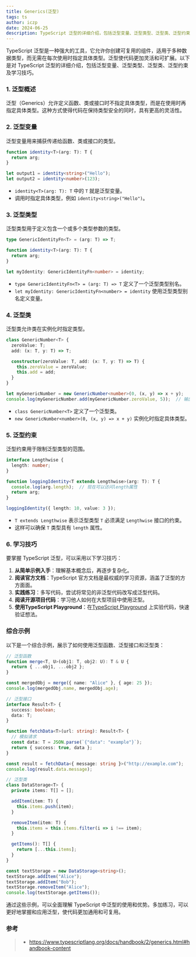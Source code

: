 ```yaml
---
title: Generics(泛型)
tags: ts
author: iczp
date: 2024-06-25
description: TypeScript 泛型的详细介绍，包括泛型变量、泛型类型、泛型类、泛型约束及学习技巧
---
```

TypeScript 泛型是一种强大的工具，它允许你创建可复用的组件，适用于多种数据类型，而无需在每次使用时指定具体类型。泛型使代码更加灵活和可扩展。以下是对 TypeScript 泛型的详细介绍，包括泛型变量、泛型类型、泛型类、泛型约束及学习技巧。

### 1. 泛型概述

泛型（Generics）允许定义函数、类或接口时不指定具体类型，而是在使用时再指定具体类型。这种方式使得代码在保持类型安全的同时，具有更高的灵活性。

### 2. 泛型变量

泛型变量用来捕获传递给函数、类或接口的类型。

```typescript
function identity<T>(arg: T): T {
  return arg;
}

let output1 = identity<string>("Hello");
let output2 = identity<number>(123);
```

- `identity<T>(arg: T): T` 中的 `T` 就是泛型变量。
- 调用时指定具体类型，例如 `identity<string>("Hello")`。

### 3. 泛型类型

泛型类型用于定义包含一个或多个类型参数的类型。

```typescript
type GenericIdentityFn<T> = (arg: T) => T;

function identity<T>(arg: T): T {
  return arg;
}

let myIdentity: GenericIdentityFn<number> = identity;
```

- `type GenericIdentityFn<T> = (arg: T) => T` 定义了一个泛型类型别名。
- `let myIdentity: GenericIdentityFn<number> = identity` 使用泛型类型别名定义变量。

### 4. 泛型类

泛型类允许类在实例化时指定类型。

```typescript
class GenericNumber<T> {
  zeroValue: T;
  add: (x: T, y: T) => T;

  constructor(zeroValue: T, add: (x: T, y: T) => T) {
    this.zeroValue = zeroValue;
    this.add = add;
  }
}

let myGenericNumber = new GenericNumber<number>(0, (x, y) => x + y);
console.log(myGenericNumber.add(myGenericNumber.zeroValue, 5));  // 输出 5
```

- `class GenericNumber<T>` 定义了一个泛型类。
- `new GenericNumber<number>(0, (x, y) => x + y)` 实例化时指定具体类型。

### 5. 泛型约束

泛型约束用于限制泛型类型的范围。

```typescript
interface Lengthwise {
  length: number;
}

function loggingIdentity<T extends Lengthwise>(arg: T): T {
  console.log(arg.length);  // 现在可以访问length属性
  return arg;
}

loggingIdentity({ length: 10, value: 3 });
```

- `T extends Lengthwise` 表示泛型类型 `T` 必须满足 `Lengthwise` 接口的约束。
- 这样可以确保 `T` 类型具有 `length` 属性。

### 6. 学习技巧

要掌握 TypeScript 泛型，可以采用以下学习技巧：

1. **从简单示例入手**：理解基本概念后，再逐步复杂化。
2. **阅读官方文档**：TypeScript 官方文档是最权威的学习资源，涵盖了泛型的方方面面。
3. **实践练习**：多写代码，尝试将常见的非泛型代码改写成泛型代码。
4. **阅读开源项目代码**：学习他人如何在大型项目中使用泛型。
5. **使用TypeScript Playground**：在[TypeScript Playground](https://www.typescriptlang.org/play) 上实验代码，快速验证想法。

### 综合示例

以下是一个综合示例，展示了如何使用泛型函数、泛型接口和泛型类：

```typescript
// 泛型函数
function merge<T, U>(obj1: T, obj2: U): T & U {
  return { ...obj1, ...obj2 };
}

const mergedObj = merge({ name: "Alice" }, { age: 25 });
console.log(mergedObj.name, mergedObj.age);

// 泛型接口
interface Result<T> {
  success: boolean;
  data: T;
}

function fetchData<T>(url: string): Result<T> {
  // 模拟请求
  const data: T = JSON.parse(`{"data": "example"}`);
  return { success: true, data };
}

const result = fetchData<{ message: string }>("http://example.com");
console.log(result.data.message);

// 泛型类
class DataStorage<T> {
  private items: T[] = [];

  addItem(item: T) {
    this.items.push(item);
  }

  removeItem(item: T) {
    this.items = this.items.filter(i => i !== item);
  }

  getItems(): T[] {
    return [...this.items];
  }
}

const textStorage = new DataStorage<string>();
textStorage.addItem("Alice");
textStorage.addItem("Bob");
textStorage.removeItem("Alice");
console.log(textStorage.getItems());
```

通过这些示例，可以全面理解 TypeScript 中泛型的使用和优势。多加练习，可以更好地掌握和应用泛型，使代码更加通用和可复用。

### 参考

> - https://www.typescriptlang.org/docs/handbook/2/generics.html#handbook-content
